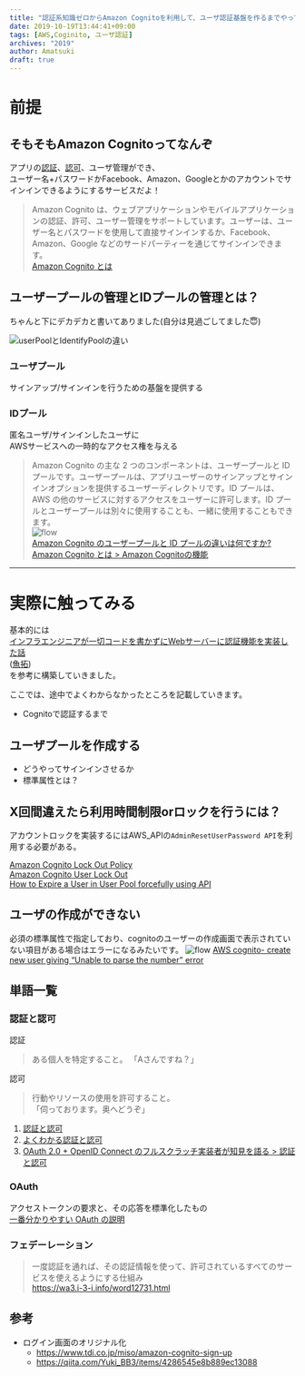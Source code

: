 ```yaml
---
title: "認証系知識ゼロからAmazon Cognitoを利用して、ユーザ認証基盤を作るまでやってみた"
date: 2019-10-19T13:44:41+09:00
tags: [AWS,Coginito, ユーザ認証]
archives: "2019"
author: Amatsuki
draft: true
---
```

# 前提
## そもそもAmazon Cognitoってなんぞ
アプリの[認証](#認証と認可)、[認可](#認証と認可)、ユーザ管理ができ、  
ユーザー名+パスワードかFacebook、Amazon、Googleとかのアカウントでサインインできるようにするサービスだよ！

>Amazon Cognito は、ウェブアプリケーションやモバイルアプリケーションの認証、許可、ユーザー管理をサポートしています。ユーザーは、ユーザー名とパスワードを使用して直接サインインするか、Facebook、Amazon、Google などのサードパーティーを通じてサインインできます。  
[Amazon Cognito とは](https://docs.aws.amazon.com/ja_jp/cognito/latest/developerguide/what-is-amazon-cognito.html)


## ユーザープールの管理とIDプールの管理とは？
ちゃんと下にデカデカと書いてありました(自分は見過ごしてました😇)  

![userPoolとIdentifyPoolの違い](/resources/try-cognito-zero-start/what-is-userpool-identitypool.png)

### ユーザプール
サインアップ/サインインを行うための基盤を提供する

### IDプール
匿名ユーザ/サインインしたユーザに  
AWSサービスへの一時的なアクセス権を与える

>Amazon Cognito の主な 2 つのコンポーネントは、ユーザープールと ID プールです。ユーザープールは、アプリユーザーのサインアップとサインインオプションを提供するユーザーディレクトリです。ID プールは、AWS の他のサービスに対するアクセスをユーザーに許可します。ID プールとユーザープールは別々に使用することも、一緒に使用することもできます。  
![flow](/resources/try-cognito-zero-start/cognito-userpool-identitypool-flow.png)  
[Amazon Cognito のユーザープールと ID プールの違いは何ですか?](https://aws.amazon.com/jp/premiumsupport/knowledge-center/cognito-user-pools-identity-pools/)  
[Amazon Cognito とは > Amazon Cognitoの機能](https://docs.aws.amazon.com/ja_jp/cognito/latest/developerguide/what-is-amazon-cognito.html#feature-overview)



---
# 実際に触ってみる
基本的には  
[インフラエンジニアが一切コードを書かずにWebサーバーに認証機能を実装した話](https://dev.classmethod.jp/cloked/alb-cognito-user-pool/)  
([魚拓](https://megalodon.jp/2019-1020-1537-54/https://dev.classmethod.jp:443/cloud/alb-cognito-user-pool/))  
を参考に構築していきました。

ここでは、途中でよくわからなかったところを記載していきます。

- Cognitoで認証するまで


## ユーザプールを作成する
- どうやってサインインさせるか
- 標準属性とは？

## X回間違えたら利用時間制限orロックを行うには？
アカウントロックを実装するにはAWS_APIの`AdminResetUserPassword API`を利用する必要がある。

[Amazon Cognito Lock Out Policy](https://forums.aws.amazon.com/thread.jspa?threadID=238535)  
[Amazon Cognito User Lock Out](https://forums.aws.amazon.com/thread.jspa?messageID=871010&#871010)  
[How to Expire a User in User Pool forcefully using API](https://forums.aws.amazon.com/thread.jspa?messageID=895756&#895756)


## ユーザの作成ができない
必須の標準属性で指定しており、cognitoのユーザーの作成画面で表示されていない項目がある場合はエラーになるみたいです。
![flow](/resources/try-cognito-zero-start/user-create-modal.png)
[AWS cognito- create new user giving “Unable to parse the number” error](https://stackoverflow.com/questions/53719173/aws-cognito-create-new-user-giving-unable-to-parse-the-number-error)

## 単語一覧
### 認証と認可
認証

>ある個人を特定すること。
「Aさんですね？」

認可  

>行動やリソースの使用を許可すること。  
>「伺っております。奥へどうぞ」

1. [認証と認可](https://qiita.com/wingsys/items/44b45e1a286f2d4c3a29)
2. [よくわかる認証と認可](https://dev.classmethod.jp/security/authentication-and-authorization/)
3. [OAuth 2.0 + OpenID Connect のフルスクラッチ実装者が知見を語る > 認証と認可](https://qiita.com/TakahikoKawasaki/items/f2a0d25a4f05790b3baa#%E8%AA%8D%E8%A8%BC%E3%81%A8%E8%AA%8D%E5%8F%AF)


### OAuth
アクセストークンの要求と、その応答を標準化したもの  
[一番分かりやすい OAuth の説明
](https://qiita.com/TakahikoKawasaki/items/e37caf50776e00e733be)


### フェデーレーション
>一度認証を通れば、その認証情報を使って、許可されているすべてのサービスを使えるようにする仕組み  
https://wa3.i-3-i.info/word12731.html

## 参考
- ログイン画面のオリジナル化
    - https://www.tdi.co.jp/miso/amazon-cognito-sign-up
    - https://qiita.com/Yuki_BB3/items/4286545e8b889ec13088